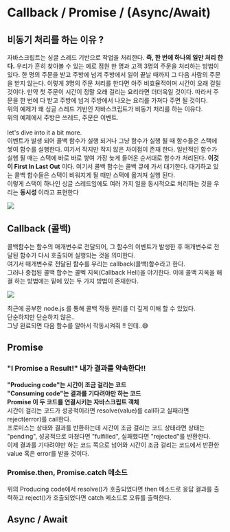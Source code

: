 # Callback / Promise / (Async/Await)

## 비동기 처리를 하는 이유 ?

자바스크립트는 싱글 스레드 기반으로 작업을 처리한다. <strong>즉, 한 번에 하나의 일만 처리 한다.</strong> 우리가 흔히 찾아볼 수 있는 예로 점원 한 명과 고객 3명의 주문을 처리하는 방법이 있다. 한 명의 주문을 받고 주방에 넘겨 주방에서 일이 끝날 때까지 그 다음 사람의 주문을 받지 않는다. 이렇게 3명의 주문 처리를 한다면 아주 비효율적이며 시간이 오래 걸릴 것이다. 만약 첫 주문이 시간이 정말 오래 걸리는 요리라면 더더욱일 것이다. 따라서 주문을 한 번에 다 받고 주방에 넘겨 주방에서 나오는 요리를 가져다 주면 될 것이다.
<br />
위의 예제가 왜 싱글 스레드 기반인 자바스크립트가 비동기 처리를 하는 이유다.
<br />
위의 예제에서 주방은 쓰레드, 주문은 이벤트.
<br /><br />
let's dive into it a bit more.
<br />
이벤트가 발생 되어 콜백 함수가 실행 되거나 그냥 함수가 실행 될 때 함수들은 스택에 쌓여 함수를 실행한다. 여기서 작지만 작지 않은 차이점이 존재 한다. 일반적인 함수가 실행 될 때는 스택에 바로 바로 쌓여 가장 늦게 들어온 순서대로 함수가 처리된다. <strong>이것이 First In Last Out</strong> 이다. 여기서 콜백 함수는 콜백 큐에 가서 대기한다. 대기하고 있는 콜백 함수들은 스택이 비워지게 될 때만 스택에 옮겨져 실행 된다.
<br />
이렇게 스택이 하나인 싱글 스레드임에도 여러 가지 일을 동시적으로 처리하는 것을 우리는 <strong>동시성</strong> 이라고 표현한다

![](https://miro.medium.com/max/1400/1*4XElRWCtF7C2XThHLYSBLQ.gif)

## Callback (콜백)

콜백함수는 함수의 매개변수로 전달되어, 그 함수의 이벤트가 발생한 후 매개변수로 전달된 함수가 다시 호출되어 실행되는 것을 의미한다.
<br>
여기서 매개변수로 전달된 함수를 우리는 callback(콜백)함수라고 한다.
<br>
그러나 중첩된 콜백 합수는 콜벡 지옥(Callback Hell)을 야기한다. 이에 콜백 지옥을 해결 하는 방법에는 밑에 있는 두 가지 방법이 존재한다.

![](https://miro.medium.com/max/1400/1*YCh1fXt_Ycf-00a9E88-Hg.png)

최근에 공부한 node.js 를 통해 콜백 작동 원리를 더 깊게 이해 할 수 있었다.
<br>
단순하지만 단순하지 않은..
<br>
그냥 완료되면 다음 함수를 알아서 작동시켜줘 !! 인데..😅

## Promise

### "I Promise a Result!" 내가 결과를 약속한다!!

<strong>"Producing code"는 시간이 조금 걸리는 코드
<br />
"Consuming code"는 결과를 기다려야만 하는 코드
<br />
Promise 이 두 코드를 연결시키는 자바스크립트 객체</strong>
<br />
시간이 걸리는 코드가 성공적이라면 resolve(value)를 call하고 실패라면 reject(error)를 call한다.
<br />
프로미스는 상태와 결과를 반환하는데 시간이 조금 걸리는 코드 상태라면 상태는 "pending", 성공적으로 마쳤다면 "fulfilled", 실패했다면 "rejected"를 반환한다.
<br />
이제 결과를 기다려야만 하는 코드 쪽으로 넘어와 시간이 조금 걸리는 코드에서 반환한 value 혹은 error를 받을 것이다.

### Promise.then, Promise.catch 메소드

위의 Producing code에서 resolve()가 호출되었다면 then 메소드로 응답 결과를 출력하고
reject()가 호출되었다면 catch 메소드로 오류를 출력한다.

## Async / Await
